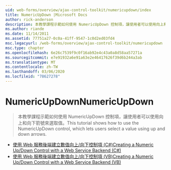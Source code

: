 ```yaml
---
uid: web-forms/overview/ajax-control-toolkit/numericupdown/index
title: NumericUpDown |Microsoft Docs
author: rick-anderson
description: 本教學課程示範如何使用 NumericUpDown 控制項，讓使用者可以使用向上和向下箭號來選取值。
ms.author: riande
ms.date: 11/14/2011
ms.assetid: 77751a27-0c0a-41ff-9547-1c0d2ed03fd4
msc.legacyurl: /web-forms/overview/ajax-control-toolkit/numericupdown
msc.type: chapter
ms.openlocfilehash: 6e26c7539f9c0f16ab92e4c43a0a8d58aa57271a
ms.sourcegitcommit: e7e91932a6e91a63e2e46417626f39d6b244a3ab
ms.translationtype: MT
ms.contentlocale: zh-TW
ms.lasthandoff: 03/06/2020
ms.locfileid: "78627278"
---
```

# <a name="numericupdown"></a><span data-ttu-id="5ff92-103">NumericUpDown</span><span class="sxs-lookup"><span data-stu-id="5ff92-103">NumericUpDown</span></span>

> <span data-ttu-id="5ff92-104">本教學課程示範如何使用 NumericUpDown 控制項，讓使用者可以使用向上和向下箭號來選取值。</span><span class="sxs-lookup"><span data-stu-id="5ff92-104">This tutorial shows how to use the NumericUpDown control, which lets users select a value using up and down arrows.</span></span>

- [<span data-ttu-id="5ff92-105">使用 Web 服務後端建立數值向上/向下控制項 (C#)</span><span class="sxs-lookup"><span data-stu-id="5ff92-105">Creating a Numeric Up/Down Control with a Web Service Backend (C#)</span></span>](creating-a-numeric-up-down-control-with-a-web-service-backend-cs.md)
- [<span data-ttu-id="5ff92-106">使用 Web 服務後端建立數值向上/向下控制項 (VB)</span><span class="sxs-lookup"><span data-stu-id="5ff92-106">Creating a Numeric Up/Down Control with a Web Service Backend (VB)</span></span>](creating-a-numeric-up-down-control-with-a-web-service-backend-vb.md)
